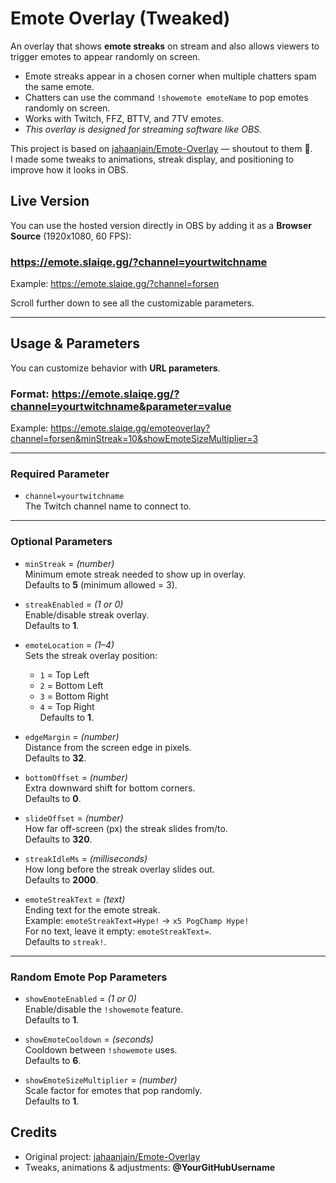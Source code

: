 # Emote Overlay (Tweaked)

An overlay that shows **emote streaks** on stream and also allows viewers to trigger emotes to appear randomly on screen.  

- Emote streaks appear in a chosen corner when multiple chatters spam the same emote.  
- Chatters can use the command `!showemote emoteName` to pop emotes randomly on screen.  
- Works with Twitch, FFZ, BTTV, and 7TV emotes.  
- *This overlay is designed for streaming software like OBS.*  

This project is based on [jahaanjain/Emote-Overlay](https://github.com/jahaanjain/Emote-Overlay) — shoutout to them 🙌.  
I made some tweaks to animations, streak display, and positioning to improve how it looks in OBS.

## Live Version
You can use the hosted version directly in OBS by adding it as a **Browser Source** (1920x1080, 60 FPS):

### https://emote.slaiqe.gg/?channel=yourtwitchname
Example:  https://emote.slaiqe.gg/?channel=forsen

Scroll further down to see all the customizable parameters.

---

## Usage & Parameters

You can customize behavior with **URL parameters**.  
### Format:  https://emote.slaiqe.gg/?channel=yourtwitchname&parameter=value

Example:  https://emote.slaiqe.gg/emoteoverlay?channel=forsen&minStreak=10&showEmoteSizeMultiplier=3

---

### Required Parameter
- `channel=yourtwitchname`  
  The Twitch channel name to connect to.

---

### Optional Parameters

- `minStreak` = *(number)*  
  Minimum emote streak needed to show up in overlay.  
  Defaults to **5** (minimum allowed = 3).

- `streakEnabled` = *(1 or 0)*  
  Enable/disable streak overlay.  
  Defaults to **1**.

- `emoteLocation` = *(1–4)*  
  Sets the streak overlay position:  
  - `1` = Top Left  
  - `2` = Bottom Left  
  - `3` = Bottom Right  
  - `4` = Top Right  
  Defaults to **1**.

- `edgeMargin` = *(number)*  
  Distance from the screen edge in pixels.  
  Defaults to **32**.

- `bottomOffset` = *(number)*  
  Extra downward shift for bottom corners.  
  Defaults to **0**.

- `slideOffset` = *(number)*  
  How far off-screen (px) the streak slides from/to.  
  Defaults to **320**.

- `streakIdleMs` = *(milliseconds)*  
  How long before the streak overlay slides out.  
  Defaults to **2000**.

- `emoteStreakText` = *(text)*  
  Ending text for the emote streak.  
  Example: `emoteStreakText=Hype!` → `x5 PogChamp Hype!`  
  For no text, leave it empty: `emoteStreakText=`.  
  Defaults to `streak!`.

---

### Random Emote Pop Parameters

- `showEmoteEnabled` = *(1 or 0)*  
  Enable/disable the `!showemote` feature.  
  Defaults to **1**.

- `showEmoteCooldown` = *(seconds)*  
  Cooldown between `!showemote` uses.  
  Defaults to **6**.

- `showEmoteSizeMultiplier` = *(number)*  
  Scale factor for emotes that pop randomly.  
  Defaults to **1**.


## Credits
- Original project: [jahaanjain/Emote-Overlay](https://github.com/jahaanjain/Emote-Overlay)  
- Tweaks, animations & adjustments: **@YourGitHubUsername**

